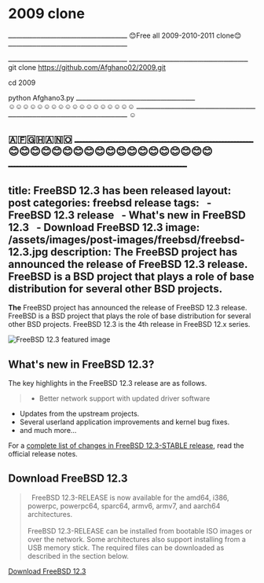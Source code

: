 # 2009 clone

ـــــــــــــــــــــــــــــــــــــــــــــــــــــــــــ
😊Free all 2009-2010-2011  clone😊
ـــــــــــــــــــــــــــــــــــــــــــــــــــــــــــ

ـــــــــــــــــــــــــــــــــــــــــــــــــــــــــــ
ـــــــــــــــــــــــــــــــــــــــــــــــــــــــــــ
git clone https://github.com/Afghano02/2009.git

cd 2009

python Afghano3.py
ـــــــــــــــــــــــــــــــــــــــــــــــــــــــــــ
ـــــــــــــــــــــــــــــــــــــــــــــــــــــــــــ
☺☺☺☺☺☺☺☺☺☺☺☺☺☺☺☺☺☺☺
ـــــــــــــــــــــــــــــــــــــــــــــــــــــــــــ

‌🇦‌🇫‌🇬‌🇭‌🇦‌🇳‌🇴
ـــــــــــــــــــــــــــــــــــــــــــــــــــــــــــ
😊😊😊😊😊😊😊😊😊😊😊😊😊😊😊😊😊😊😊
ـــــــــــــــــــــــــــــــــــــــــــــــــــــــــــ
---
title: FreeBSD 12.3 has been released
layout: post
categories: freebsd release
tags:
  - FreeBSD 12.3 release
  - What's new in FreeBSD 12.3
  - Download FreeBSD 12.3
image: /assets/images/post-images/freebsd/freebsd-12.3.jpg
description: The FreeBSD project has announced the release of FreeBSD 12.3 release. FreeBSD is a BSD project that plays a role of base distribution for several other BSD projects.
---

**The** FreeBSD project has announced the release of FreeBSD 12.3 release. FreeBSD is a BSD project that plays the role of base distribution for several other BSD projects. FreeBSD 12.3 is the 4th release in FreeBSD 12.x series.

![FreeBSD 12.3 featured image](/assets/images/post-images/freebsd/freebsd-12.3.jpg)

## What's new in FreeBSD 12.3?
The key highlights in the FreeBSD 12.3 release are as follows.
> - Better network support with updated driver software
- Updates from the upstream projects.
- Several userland application improvements and kernel bug fixes.
- and much more...

For a [complete list of changes in FreeBSD 12.3-STABLE release](https://www.freebsd.org/releases/12.3R/relnotes/), read the official release notes.

## Download FreeBSD 12.3
>  FreeBSD 12.3-RELEASE is now available for the amd64, i386, powerpc, powerpc64, sparc64, armv6, armv7, and aarch64 architectures.
<br/><br/>FreeBSD 12.3-RELEASE can be installed from bootable ISO images or over the network. Some architectures also support installing from a USB memory stick. The required files can be downloaded as described in the section below.

<a href="https://download.freebsd.org/ftp/releases/ISO-IMAGES/12.3/" class="download">Download FreeBSD 12.3</a>


